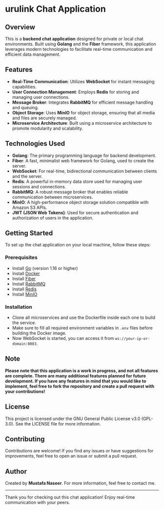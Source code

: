 # urulink Chat Application

## Overview

This is a **backend chat application** designed for private or local chat environments. Built using **Golang** and the **Fiber** framework, this application leverages modern technologies to facilitate real-time communication and efficient data management.

## Features

- **Real-Time Communication**: Utilizes **WebSocket** for instant messaging capabilities.
- **User Connection Management**: Employs **Redis** for storing and managing user connections.
- **Message Broker**: Integrates **RabbitMQ** for efficient message handling and queuing.
- **Object Storage**: Uses **MinIO** for object storage, ensuring that all media and files are securely managed.
- **Microservice Architecture**: Built using a microservice architecture to promote modularity and scalability.

## Technologies Used

- **Golang**: The primary programming language for backend development.
- **Fiber**: A fast, minimalist web framework for Golang, used to create the server.
- **WebSocket**: For real-time, bidirectional communication between clients and the server.
- **Redis**: A powerful in-memory data store used for managing user sessions and connections.
- **RabbitMQ**: A robust message broker that enables reliable communication between microservices.
- **MinIO**: A high-performance object storage solution compatible with Amazon S3 APIs.
- **JWT (JSON Web Tokens)**: Used for secure authentication and authorization of users in the application.

## Getting Started

To set up the chat application on your local machine, follow these steps:

### Prerequisites

- Install [Go](https://golang.org/dl/) (version 1.16 or higher)
- Install [Docker](https://www.docker.com/get-started)
- Install [Fiber](https://docs.gofiber.io)
- Install [RabbitMQ](https://www.rabbitmq.com/download.html)
- Install [Redis](https://redis.io/download)
- Install [MinIO](https://min.io/download)

### Installation

- Clone all microservices and use the Dockerfile inside each one to build the service.
- Make sure to fill all required environment variables in `.env` files before building the Docker image.
- Now WebSocket is started, you can access it from `ws://your-ip-or-domain:8083`.

## Note

**Please note that this application is a work in progress, and not all features are complete. There are many additional features planned for future development. If you have any features in mind that you would like to implement, feel free to fork the repository and create a pull request with your contributions!**

## License

This project is licensed under the GNU General Public License v3.0 (GPL-3.0). See the LICENSE file for more information.

## Contributing

Contributions are welcome! If you find any issues or have suggestions for improvements, feel free to open an issue or submit a pull request.

## Author

Created by **Mustafa Naseer**. For more information, feel free to contact me.

---

Thank you for checking out this chat application! Enjoy real-time communication with your peers.
